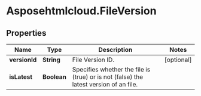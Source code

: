 # Asposehtmlcloud.FileVersion

## Properties
| Name          | Type        | Description                                                                           | Notes      |
|---------------|-------------|---------------------------------------------------------------------------------------|------------|
| **versionId** | **String**  | File Version ID.                                                                      | [optional] |
| **isLatest**  | **Boolean** | Specifies whether the file is (true) or is not (false) the latest version of an file. |            | 


